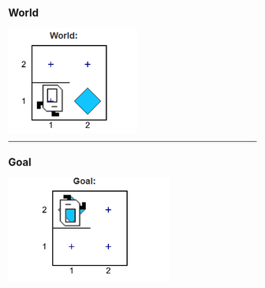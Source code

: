 ## World
<img src="/Images/Example_5_world.PNG"/>
<hr>

## Goal
<img src="/Images/Example_5_goal.PNG"/>
